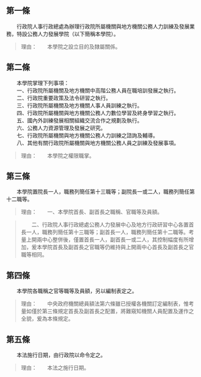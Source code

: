 第一條 
-------
　　行政院人事行政總處為辦理行政院所屬機關與地方機關公務人力訓練及發展業務，特設公務人力發展學院（以下簡稱本學院）。  
> 理由：　　本學院之設立目的及隸屬關係。



第二條 
-------
　　本學院掌理下列事項：  
　　一、行政院所屬機關及地方機關中高階公務人員在職培訓發展之執行。  
　　二、行政院重要政策及法令研習之執行。  
　　三、行政院所屬機關及地方機關人事人員訓練之執行。  
　　四、行政院所屬機關與地方機關公務人力數位學習及終身學習之執行。  
　　五、國內外訓練發展相關組織交流合作之規劃及執行。  
　　六、公務人力資源管理及發展之研究。  
　　七、行政院所屬機關與地方機關公務人力訓練之諮詢及輔導。  
　　八、其他有關行政院所屬機關與地方機關公務人員之訓練及發展事項。  
> 理由：　　本學院之權限職掌。



第三條 
-------
　　本學院置院長一人，職務列簡任第十三職等；副院長一或二人，職務列簡任第十二職等。  
> 理由：　　一、本學院首長、副首長之職稱、官職等及員額。

> 　　二、行政院人事行政總處公務人力發展中心及地方行政研習中心各置首長一人，職務列簡任第十三職等；副首長一人，職務列簡任第十二職等。考量上開兩中心整併後，僅置首長一人，副首長一或二人，其控制幅度有所增加，爰本學院首長及副首長之官職等仍維持與上開兩中心首長及副首長之官職等相同。



第四條 
-------
　　本學院各職稱之官等職等及員額，另以編制表定之。  
> 理由：　　中央政府機關總員額法第六條雖已授權各機關訂定編制表，惟考量如僅於第三條規定首長及副首長之配置，將難窺知機關人員配置及運作之全貌，爰為本條規定。



第五條 
-------
　　本法施行日期，由行政院以命令定之。  
> 理由：　　本法之施行日期。